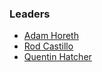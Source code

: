 ### Leaders

* [Adam Horeth](mailto:adam.horeth@owasp.org)
* [Rod Castillo](mailto:rod.castillo@owasp.org)
* [Quentin Hatcher](mailto:quentin.hatcher@owasp.org)

